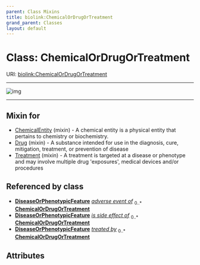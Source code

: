 ```yaml
---
parent: Class Mixins
title: biolink:ChemicalOrDrugOrTreatment
grand_parent: Classes
layout: default
---
```


# Class: ChemicalOrDrugOrTreatment




URI: [biolink:ChemicalOrDrugOrTreatment](https://w3id.org/biolink/ChemicalOrDrugOrTreatment)


---

![img](https://yuml.me/diagram/nofunky;dir:TB/class/[DiseaseOrPhenotypicFeature],[Treatment]uses%20-.-%3E[ChemicalOrDrugOrTreatment],[Drug]uses%20-.-%3E[ChemicalOrDrugOrTreatment],[ChemicalEntity]uses%20-.-%3E[ChemicalOrDrugOrTreatment],[Treatment],[Drug],[ChemicalEntity])

---


## Mixin for

 * [ChemicalEntity](ChemicalEntity.md) (mixin)  - A chemical entity is a physical entity that pertains to chemistry or biochemistry.
 * [Drug](Drug.md) (mixin)  - A substance intended for use in the diagnosis, cure, mitigation, treatment, or prevention of disease
 * [Treatment](Treatment.md) (mixin)  - A treatment is targeted at a disease or phenotype and may involve multiple drug 'exposures', medical devices and/or procedures

## Referenced by class

 *  **[DiseaseOrPhenotypicFeature](DiseaseOrPhenotypicFeature.md)** *[adverse event of](adverse_event_of.md)*  <sub>0..\*</sub>  **[ChemicalOrDrugOrTreatment](ChemicalOrDrugOrTreatment.md)**
 *  **[DiseaseOrPhenotypicFeature](DiseaseOrPhenotypicFeature.md)** *[is side effect of](is_side_effect_of.md)*  <sub>0..\*</sub>  **[ChemicalOrDrugOrTreatment](ChemicalOrDrugOrTreatment.md)**
 *  **[DiseaseOrPhenotypicFeature](DiseaseOrPhenotypicFeature.md)** *[treated by](treated_by.md)*  <sub>0..\*</sub>  **[ChemicalOrDrugOrTreatment](ChemicalOrDrugOrTreatment.md)**

## Attributes

